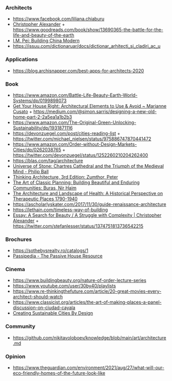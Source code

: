 ### Architects

- https://www.facebook.com/liliana.chiaburu
- [Christopher Alexander](http://www.patternlanguage.com/ca/ca.html) + https://www.goodreads.com/book/show/13690365-the-battle-for-the-life-and-beauty-of-the-earth
- [I.M. Pei: Building China Modern](https://www.brianfunck.com/i-m-pei)
- https://issuu.com/dictionaruar/docs/dictionar_arhitecti_si_cladiri_ac_u

### Applications

- https://blog.archisnapper.com/best-apps-for-architects-2020

### Book

- https://www.amazon.com/Battle-Life-Beauty-Earth-World-Systems/dp/0199898073
- [Get Your House Right: Architectural Elements to Use & Avoid ~ Marianne Cusato](https://www.amazon.com/Get-Your-House-Right-Architectural/dp/1402791038) + https://medium.com/@simon.sarris/designing-a-new-old-home-part-2-2a5ea1a1b2b3
- https://www.amazon.com/The-Original-Green-Unlocking-Sustainability/dp/1931871116
- https://devonzuegel.com/post/cities-reading-list + https://twitter.com/michael_nielsen/status/975886747870441472
- https://www.amazon.com/Order-without-Design-Markets-Cities/dp/0262038765 + https://twitter.com/devonzuegel/status/1252260210204262400
- https://blas.com/tag/architecture
- [Universe of Stone: Chartres Cathedral and the Triumph of the Medieval Mind - Philip Ball](https://www.amazon.co.uk/Universe-Stone-Chartres-Cathedral-Medieval/dp/0099499444)
- [Thinking Architecture, 3rd Edition: Zumthor, Peter](https://www.amazon.com/gp/product/3034605854)
- [The Art of Classic Planning: Building Beautiful and Enduring Communities: Buras, Nir Haim](https://www.amazon.com/Art-Classic-Planning-Beautiful-Communities/dp/0674919246)
- [The Architecture and Landscape of Health: A Historical Perspective on Therapeutic Places 1790-1940](https://www.amazon.com/Architecture-Landscape-Health-Perspective-Architectural/dp/113862537X)
- https://ascholarlyskater.com/2017/11/30/guide-renaissance-architecture
- https://lethain.com/timeless-way-of-building
- [Essay: A Search for Beauty / A Struggle with Complexity | Christopher Alexander](https://dreamsongs.com/Files/urbansci-526122-nice-appendix.pdf) + https://twitter.com/stefanlesser/status/1374751813736542215

### Brochures

- https://sothebysrealty.ro/catalogs/1
- [Passipedia - The Passive House Resource](https://passipedia.org/start)

### Cinema

- https://www.buildingbeauty.org/nature-of-order-lecture-series
- https://www.youtube.com/user/30by40/playlists
- https://www.re-thinkingthefuture.com/article/20-great-movies-every-architect-should-watch
- https://www.classicist.org/articles/the-art-of-making-places-a-panel-discussion-on-ciudad-cayala
- [Creating Sustainable Cities By Design](https://www.asianscientist.com/2021/05/features/asias-changemakers-jason-pomeroy-singapore)

### Community

- https://github.com/nikitavoloboev/knowledge/blob/main/art/architecture.md


### Opinion

- https://www.theguardian.com/environment/2021/aug/27/what-will-our-eco-friendly-homes-of-the-future-look-like
